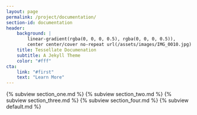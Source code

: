 ```yaml
---
layout: page
permalink: /project/documentation/
section-id: documentation
header:
    background: |
        linear-gradient(rgba(0, 0, 0, 0.5), rgba(0, 0, 0, 0.5)),
        center center/cover no-repeat url(/assets/images/IMG_0010.jpg)
    title: Tessellate Documenation
    subtitle: A Jekyll Theme
    color: "#fff"
cta:
    link: "#first"
    text: "Learn More"
---
```


{% subview section_one.md %}
{% subview section_two.md %}
{% subview section_three.md %}
{% subview section_four.md %}
{% subview default.md %}

